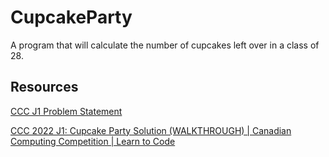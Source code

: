 # CupcakeParty

A program that will calculate the number of cupcakes left over in a class of 28.

## Resources

[CCC J1 Problem Statement](https://www.cemc.uwaterloo.ca/contests/computing/past_ccc_contests/2022/ccc/juniorEF.pdf)

[CCC 2022 J1: Cupcake Party Solution (WALKTHROUGH) | Canadian Computing Competition | Learn to Code](https://youtu.be/tEYmjTFk-uQ?si=aFgMZPr_7h9ROdEy)